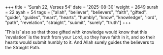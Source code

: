 +++
title = 'Surah 22, Verses 54'
date = '2025-08-30'
weight = 2649
surah = 22
ayah = 54
tags = ["allah", "believer", "believers", "faith", "gifted", "guide", "guides", "heart", "hearts", "humbly", "know", "knowledge", "lord", "path", "revelation", "straight", "submit", "surely", "truth"]
+++

˹This is˺ also so that those gifted with knowledge would know that this ˹revelation˺ is the truth from your Lord, so they have faith in it, and so their hearts would submit humbly to it. And Allah surely guides the believers to the Straight Path.